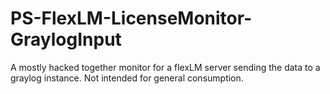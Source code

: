 # PS-FlexLM-LicenseMonitor-GraylogInput
A mostly hacked together monitor for a flexLM server sending the data to a graylog instance. Not intended for general consumption. 
